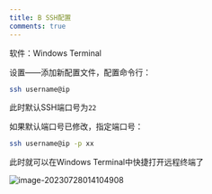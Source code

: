 ```yaml
---
title: B SSH配置
comments: true
---
```


软件：Windows Terminal

设置——添加新配置文件，配置命令行：

```bash
ssh username@ip
```

此时默认SSH端口号为`22`

如果默认端口号已修改，指定端口号：

```bash
ssh username@ip -p xx
```

此时就可以在Windows Terminal中快捷打开远程终端了

![image-20230728014104908](https://my-gallery-1306340269.cos.ap-beijing.myqcloud.com/mastermao/image-20230728014104908.png)